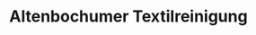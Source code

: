 ---
title: "Altenbochumer Textilreinigung"
url: /bochum/altenbochumer-textilreinigung/
shop: Wäscherei
---